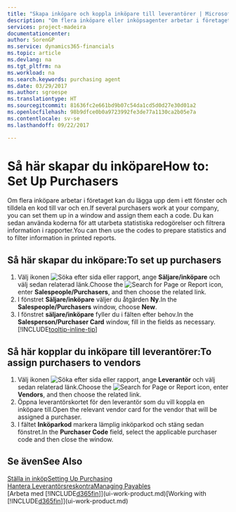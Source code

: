 ```yaml
---
title: "Skapa inköpare och koppla inköpare till leverantörer | Microsoft Docs"
description: "Om flera inköpare eller inköpsagenter arbetar i företaget kan du sortera dem för statistiska analyser."
services: project-madeira
documentationcenter: 
author: SorenGP
ms.service: dynamics365-financials
ms.topic: article
ms.devlang: na
ms.tgt_pltfrm: na
ms.workload: na
ms.search.keywords: purchasing agent
ms.date: 03/29/2017
ms.author: sgroespe
ms.translationtype: HT
ms.sourcegitcommit: 81636fc2e661bd9b07c54da1cd5d0d27e30d01a2
ms.openlocfilehash: 98b9dfce0b0a9723992fe3de77a1130ca2b05e7a
ms.contentlocale: sv-se
ms.lasthandoff: 09/22/2017

---
```

# <a name="how-to-set-up-purchasers"></a><span data-ttu-id="cbfa2-103">Så här skapar du inköpare</span><span class="sxs-lookup"><span data-stu-id="cbfa2-103">How to: Set Up Purchasers</span></span>
<span data-ttu-id="cbfa2-104">Om flera inköpare arbetar i företaget kan du lägga upp dem i ett fönster och tilldela en kod till var och en.</span><span class="sxs-lookup"><span data-stu-id="cbfa2-104">If several purchasers work at your company, you can set them up in a window and assign them each a code.</span></span> <span data-ttu-id="cbfa2-105">Du kan sedan använda koderna för att utarbeta statistiska redogörelser och filtrera information i rapporter.</span><span class="sxs-lookup"><span data-stu-id="cbfa2-105">You can then use the codes to prepare statistics and to filter information in printed reports.</span></span>

## <a name="to-set-up-purchasers"></a><span data-ttu-id="cbfa2-106">Så här skapar du inköpare:</span><span class="sxs-lookup"><span data-stu-id="cbfa2-106">To set up purchasers</span></span>
1. <span data-ttu-id="cbfa2-107">Välj ikonen ![Söka efter sida eller rapport](media/ui-search/search_small.png "ikonen Söka efter sida eller rapport"), ange **Säljare/inköpare** och välj sedan relaterad länk.</span><span class="sxs-lookup"><span data-stu-id="cbfa2-107">Choose the ![Search for Page or Report](media/ui-search/search_small.png "Search for Page or Report icon") icon, enter **Salespeople/Purchasers**, and then choose the related link.</span></span>
2. <span data-ttu-id="cbfa2-108">I fönstret **Säljare/inköpare** väljer du åtgärden **Ny**.</span><span class="sxs-lookup"><span data-stu-id="cbfa2-108">In the **Salespeople/Purchasers** window, choose **New**.</span></span>
3. <span data-ttu-id="cbfa2-109">I fönstret **säljare/inköpare** fyller du i fälten efter behov.</span><span class="sxs-lookup"><span data-stu-id="cbfa2-109">In the **Salesperson/Purchaser Card** window, fill in the fields as necessary.</span></span> [!INCLUDE[tooltip-inline-tip](includes/tooltip-inline-tip_md.md)]

## <a name="to-assign-purchasers-to-vendors"></a><span data-ttu-id="cbfa2-110">Så här kopplar du inköpare till leverantörer:</span><span class="sxs-lookup"><span data-stu-id="cbfa2-110">To assign purchasers to vendors</span></span>
1. <span data-ttu-id="cbfa2-111">Välj ikonen ![Söka efter sida eller rapport](media/ui-search/search_small.png "ikonen Söka efter sida eller rapport"), ange **Leverantör** och välj sedan relaterad länk.</span><span class="sxs-lookup"><span data-stu-id="cbfa2-111">Choose the ![Search for Page or Report](media/ui-search/search_small.png "Search for Page or Report icon") icon, enter **Vendors**, and then choose the related link.</span></span>
2. <span data-ttu-id="cbfa2-112">Öppna leverantörskortet för den leverantör som du vill koppla en inköpare till.</span><span class="sxs-lookup"><span data-stu-id="cbfa2-112">Open the relevant vendor card for the vendor that will be assigned a purchaser.</span></span>
3. <span data-ttu-id="cbfa2-113">I fältet **Inköparkod** markera lämplig inköparkod och stäng sedan fönstret.</span><span class="sxs-lookup"><span data-stu-id="cbfa2-113">In the **Purchaser Code** field, select the applicable purchaser code and then close the window.</span></span>

## <a name="see-also"></a><span data-ttu-id="cbfa2-114">Se även</span><span class="sxs-lookup"><span data-stu-id="cbfa2-114">See Also</span></span>
[<span data-ttu-id="cbfa2-115">Ställa in inköp</span><span class="sxs-lookup"><span data-stu-id="cbfa2-115">Setting Up Purchasing</span></span>](purchasing-setup-purchasing.md)  
[<span data-ttu-id="cbfa2-116">Hantera Leverantörsreskontra</span><span class="sxs-lookup"><span data-stu-id="cbfa2-116">Managing Payables</span></span>](payables-manage-payables.md)  
<span data-ttu-id="cbfa2-117">[Arbeta med [!INCLUDE[d365fin](includes/d365fin_md.md)]](ui-work-product.md)</span><span class="sxs-lookup"><span data-stu-id="cbfa2-117">[Working with [!INCLUDE[d365fin](includes/d365fin_md.md)]](ui-work-product.md)</span></span>

